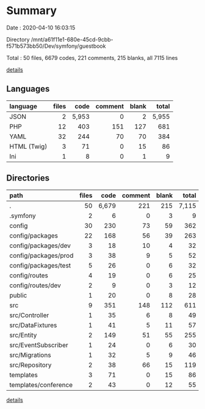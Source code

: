 # Summary

Date : 2020-04-10 16:03:15

Directory /mnt/a61f11e1-680e-45cd-9cbb-f571b573bb50/Dev/symfony/guestbook

Total : 50 files,  6679 codes, 221 comments, 215 blanks, all 7115 lines

[details](details.md)

## Languages
| language | files | code | comment | blank | total |
| :--- | ---: | ---: | ---: | ---: | ---: |
| JSON | 2 | 5,953 | 0 | 2 | 5,955 |
| PHP | 12 | 403 | 151 | 127 | 681 |
| YAML | 32 | 244 | 70 | 70 | 384 |
| HTML (Twig) | 3 | 71 | 0 | 15 | 86 |
| Ini | 1 | 8 | 0 | 1 | 9 |

## Directories
| path | files | code | comment | blank | total |
| :--- | ---: | ---: | ---: | ---: | ---: |
| . | 50 | 6,679 | 221 | 215 | 7,115 |
| .symfony | 2 | 6 | 0 | 3 | 9 |
| config | 30 | 230 | 73 | 59 | 362 |
| config/packages | 22 | 168 | 56 | 39 | 263 |
| config/packages/dev | 3 | 18 | 10 | 4 | 32 |
| config/packages/prod | 3 | 38 | 9 | 5 | 52 |
| config/packages/test | 5 | 26 | 0 | 6 | 32 |
| config/routes | 4 | 19 | 0 | 6 | 25 |
| config/routes/dev | 2 | 9 | 0 | 3 | 12 |
| public | 1 | 20 | 0 | 8 | 28 |
| src | 9 | 351 | 148 | 112 | 611 |
| src/Controller | 1 | 35 | 6 | 8 | 49 |
| src/DataFixtures | 1 | 41 | 5 | 11 | 57 |
| src/Entity | 2 | 149 | 51 | 55 | 255 |
| src/EventSubscriber | 1 | 24 | 0 | 6 | 30 |
| src/Migrations | 1 | 32 | 5 | 9 | 46 |
| src/Repository | 2 | 38 | 66 | 15 | 119 |
| templates | 3 | 71 | 0 | 15 | 86 |
| templates/conference | 2 | 43 | 0 | 12 | 55 |

[details](details.md)